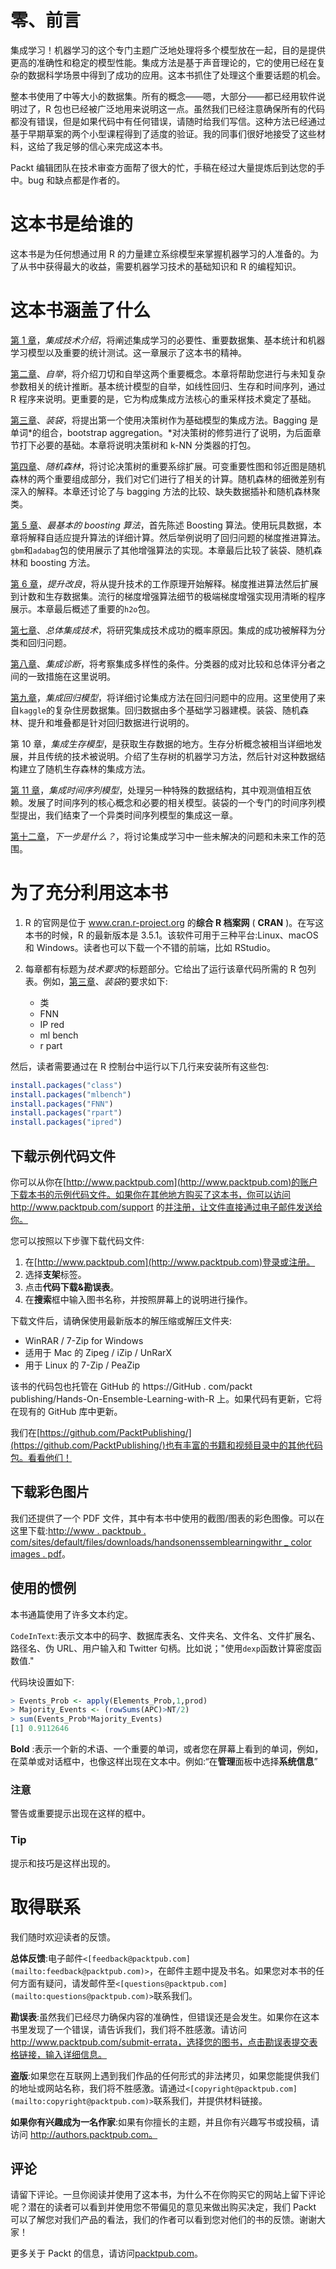 

# 零、前言

集成学习！机器学习的这个专门主题广泛地处理将多个模型放在一起，目的是提供更高的准确性和稳定的模型性能。集成方法是基于声音理论的，它的使用已经在复杂的数据科学场景中得到了成功的应用。这本书抓住了处理这个重要话题的机会。

整本书使用了中等大小的数据集。所有的概念——嗯，大部分——都已经用软件说明过了，R 包也已经被广泛地用来说明这一点。虽然我们已经注意确保所有的代码都没有错误，但是如果代码中有任何错误，请随时给我们写信。这种方法已经通过基于早期草案的两个小型课程得到了适度的验证。我的同事们很好地接受了这些材料，这给了我足够的信心来完成这本书。

Packt 编辑团队在技术审查方面帮了很大的忙，手稿在经过大量提炼后到达您的手中。bug 和缺点都是作者的。



# 这本书是给谁的

这本书是为任何想通过用 R 的力量建立系综模型来掌握机器学习的人准备的。为了从书中获得最大的收益，需要机器学习技术的基础知识和 R 的编程知识。



# 这本书涵盖了什么

[第 1 章](part0012_split_000.html#BE6O2-2006c10fab20488594398dc4871637ee "Chapter 1. Introduction to Ensemble Techniques")，*集成技术介绍*，将阐述集成学习的必要性、重要数据集、基本统计和机器学习模型以及重要的统计测试。这一章展示了这本书的精神。

[第二章](part0018_split_000.html#H5A41-2006c10fab20488594398dc4871637ee "Chapter 2. Bootstrapping")、*自举*，将介绍刀切和自举这两个重要概念。本章将帮助您进行与未知复杂参数相关的统计推断。基本统计模型的自举，如线性回归、生存和时间序列，通过 R 程序来说明。更重要的是，它为构成集成方法核心的重采样技术奠定了基础。

[第三章](part0027_split_000.html#PNV61-2006c10fab20488594398dc4871637ee "Chapter 3. Bagging")、*装袋*，将提出第一个使用决策树作为基础模型的集成方法。Bagging 是单词*的组合，bootstrap aggregation。*对决策树的修剪进行了说明，为后面章节打下必要的基础。本章将说明决策树和 k-NN 分类器的打包。

[第四章](part0033_split_000.html#VF2I1-2006c10fab20488594398dc4871637ee "Chapter 4. Random Forests")、*随机森林*，将讨论决策树的重要系综扩展。可变重要性图和邻近图是随机森林的两个重要组成部分，我们对它们进行了相关的计算。随机森林的细微差别有深入的解释。本章还讨论了与 bagging 方法的比较、缺失数据插补和随机森林聚类。

[第 5 章](part0042_split_000.html#181NK1-2006c10fab20488594398dc4871637ee "Chapter 5. The Bare Bones Boosting Algorithms")、*最基本的 boosting 算法*，首先陈述 Boosting 算法。使用玩具数据，本章将解释自适应提升算法的详细计算。然后举例说明了回归问题的梯度推进算法。`gbm`和`adabag`包的使用展示了其他增强算法的实现。本章最后比较了装袋、随机森林和 boosting 方法。

[第 6 章](part0045_split_000.html#1AT9A1-2006c10fab20488594398dc4871637ee "Chapter 6. Boosting Refinements")，*提升改良*，将从提升技术的工作原理开始解释。梯度推进算法然后扩展到计数和生存数据集。流行的梯度增强算法细节的极端梯度增强实现用清晰的程序展示。本章最后概述了重要的`h2o`包。

[第七章](part0051_split_000.html#1GKCM1-2006c10fab20488594398dc4871637ee "Chapter 7. The General Ensemble Technique")、*总体集成技术*，将研究集成技术成功的概率原因。集成的成功被解释为分类和回归问题。

[第八章](part0057_split_000.html#1MBG21-2006c10fab20488594398dc4871637ee "Chapter 8. Ensemble Diagnostics")、*集成诊断*，将考察集成多样性的条件。分类器的成对比较和总体评分者之间的一致措施在这里说明。

[第九章](part0062_split_000.html#1R42S1-2006c10fab20488594398dc4871637ee "Chapter 9. Ensembling Regression Models")，*集成回归模型*，将详细讨论集成方法在回归问题中的应用。这里使用了来自`kaggle`的复杂住房数据集。回归数据由多个基础学习器建模。装袋、随机森林、提升和堆叠都是针对回归数据进行说明的。

第 10 章，*集成生存模型*，是获取生存数据的地方。生存分析概念被相当详细地发展，并且传统的技术被说明。介绍了生存树的机器学习方法，然后针对这种数据结构建立了随机生存森林的集成方法。

[第 11 章](part0076_split_000.html#28FAO1-2006c10fab20488594398dc4871637ee "Chapter 11. Ensembling Time Series Models")，*集成时间序列模型*，处理另一种特殊的数据结构，其中观测值相互依赖。发展了时间序列的核心概念和必要的相关模型。装袋的一个专门的时间序列模型提出，我们结束了一个异类时间序列模型的集成这一章。

[第十二章](part0079.html#2BASE2-2006c10fab20488594398dc4871637ee "Chapter 12. What's Next?")，*下一步是什么？*，将讨论集成学习中一些未解决的问题和未来工作的范围。



# 为了充分利用这本书

1.  R 的官网是位于 www.cran.r-project.org 的**综合 R 档案网** ( **CRAN** )。在写这本书的时候，R 的最新版本是 3.5.1。该软件可用于三种平台:Linux、macOS 和 Windows。读者也可以下载一个不错的前端，比如 RStudio。
2.  每章都有标题为*技术要求*的标题部分。它给出了运行该章代码所需的 R 包列表。例如，[第三章](part0027_split_000.html#PNV61-2006c10fab20488594398dc4871637ee "Chapter 3. Bagging")、*装袋*的要求如下:

    *   类
    *   FNN
    *   IP red
    *   ml bench
    *   r part

然后，读者需要通过在 R 控制台中运行以下几行来安装所有这些包:

```r
install.packages("class")
install.packages("mlbench")
install.packages("FNN")
install.packages("rpart")
install.packages("ipred")
```



## 下载示例代码文件

你可以从你在[http://www.packtpub.com](http://www.packtpub.com)的账户下载本书的示例代码文件。如果你在其他地方购买了这本书，你可以访问 http://www.packtpub.com/support 的[并注册，让文件直接通过电子邮件发送给你。](http://www.packtpub.com/support)

您可以按照以下步骤下载代码文件:

1.  在[http://www.packtpub.com](http://www.packtpub.com)登录或注册。
2.  选择**支架**标签。
3.  点击**代码下载&勘误表**。
4.  在**搜索**框中输入图书名称，并按照屏幕上的说明进行操作。

下载文件后，请确保使用最新版本的解压缩或解压文件夹:

*   WinRAR / 7-Zip for Windows
*   适用于 Mac 的 Zipeg / iZip / UnRarX
*   用于 Linux 的 7-Zip / PeaZip

该书的代码包也托管在 GitHub 的 https://GitHub . com/packt publishing/Hands-On-Ensemble-Learning-with-R 上。如果代码有更新，它将在现有的 GitHub 库中更新。

我们在[https://github.com/PacktPublishing/](https://github.com/PacktPublishing/)也有丰富的书籍和视频目录中的其他代码包。看看他们！



## 下载彩色图片

我们还提供了一个 PDF 文件，其中有本书中使用的截图/图表的彩色图像。可以在这里下载:[http://www . packtpub . com/sites/default/files/downloads/handsonenssemblearningwithr _ color images . pdf](http://www.packtpub.com/sites/default/files/downloads/HandsOnEnsembleLearningwithR_ColorImages.pdf)。



## 使用的惯例

本书通篇使用了许多文本约定。

`CodeInText`:表示文本中的码字、数据库表名、文件夹名、文件名、文件扩展名、路径名、伪 URL、用户输入和 Twitter 句柄。比如说；"使用`dexp`函数计算密度函数值."

代码块设置如下:

```r
> Events_Prob <- apply(Elements_Prob,1,prod)
> Majority_Events <- (rowSums(APC)>NT/2)
> sum(Events_Prob*Majority_Events)
[1] 0.9112646
```

**Bold** :表示一个新的术语、一个重要的单词，或者您在屏幕上看到的单词，例如，在菜单或对话框中，也像这样出现在文本中。例如:“在**管理**面板中选择**系统信息**”

### 注意

警告或重要提示出现在这样的框中。

### Tip

提示和技巧是这样出现的。



# 取得联系

我们随时欢迎读者的反馈。

**总体反馈**:电子邮件`<[feedback@packtpub.com](mailto:feedback@packtpub.com)>`，在邮件主题中提及书名。如果您对本书的任何方面有疑问，请发邮件至`<[questions@packtpub.com](mailto:questions@packtpub.com)>`联系我们。

**勘误表**:虽然我们已经尽力确保内容的准确性，但错误还是会发生。如果你在这本书里发现了一个错误，请告诉我们，我们将不胜感激。请访问 http://www.packtpub.com/submit-errata，选择您的图书，点击勘误表提交表格链接，输入详细信息。

**盗版**:如果您在互联网上遇到我们作品的任何形式的非法拷贝，如果您能提供我们的地址或网站名称，我们将不胜感激。请通过`<[copyright@packtpub.com](mailto:copyright@packtpub.com)>`联系我们，并提供材料链接。

**如果你有兴趣成为一名作家**:如果有你擅长的主题，并且你有兴趣写书或投稿，请访问 http://authors.packtpub.com。



## 评论

请留下评论。一旦你阅读并使用了这本书，为什么不在你购买它的网站上留下评论呢？潜在的读者可以看到并使用您不带偏见的意见来做出购买决定，我们 Packt 可以了解您对我们产品的看法，我们的作者可以看到您对他们的书的反馈。谢谢大家！

更多关于 Packt 的信息，请访问[packtpub.com](http://packtpub.com)。